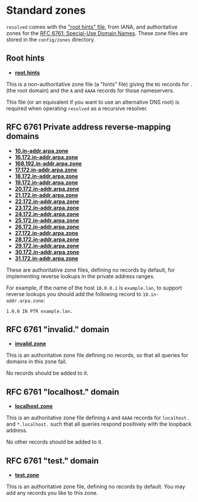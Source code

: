 Standard zones
==============

`resolved` comes with the ["root hints" file][], from IANA, and authoritative
zones for the [RFC 6761: Special-Use Domain Names][].  These zone files are
stored in the `config/zones` directory.

["root hints" file]: https://www.iana.org/domains/root/files
[RFC 6761: Special-Use Domain Names]: https://datatracker.ietf.org/doc/html/rfc6761


Root hints
----------

- **[root.hints](https://github.com/barrucadu/resolved/blob/master/config/zones/root.hints)**

This is a non-authoritative zone file (a "hints" file) giving the `NS` records
for `.` (the root domain) and the `A` and `AAAA` records for those nameservers.

This file (or an equivalent if you want to use an alternative DNS root) is
required when operating `resolved` as a recursive resolver.


RFC 6761 Private address reverse-mapping domains
------------------------------------------------

- **[10.in-addr.arpa.zone](https://github.com/barrucadu/resolved/blob/master/config/zones/10.in-addr.arpa.zone)**
- **[16.172.in-addr.arpa.zone](https://github.com/barrucadu/resolved/blob/master/config/zones/16.172.in-addr.arpa.zone)**
- **[168.192.in-addr.arpa.zone](https://github.com/barrucadu/resolved/blob/master/config/zones/168.192.in-addr.arpa.zone)**
- **[17.172.in-addr.arpa.zone](https://github.com/barrucadu/resolved/blob/master/config/zones/17.172.in-addr.arpa.zone)**
- **[18.172.in-addr.arpa.zone](https://github.com/barrucadu/resolved/blob/master/config/zones/18.172.in-addr.arpa.zone)**
- **[19.172.in-addr.arpa.zone](https://github.com/barrucadu/resolved/blob/master/config/zones/19.172.in-addr.arpa.zone)**
- **[20.172.in-addr.arpa.zone](https://github.com/barrucadu/resolved/blob/master/config/zones/20.172.in-addr.arpa.zone)**
- **[21.172.in-addr.arpa.zone](https://github.com/barrucadu/resolved/blob/master/config/zones/21.172.in-addr.arpa.zone)**
- **[22.172.in-addr.arpa.zone](https://github.com/barrucadu/resolved/blob/master/config/zones/22.172.in-addr.arpa.zone)**
- **[23.172.in-addr.arpa.zone](https://github.com/barrucadu/resolved/blob/master/config/zones/23.172.in-addr.arpa.zone)**
- **[24.172.in-addr.arpa.zone](https://github.com/barrucadu/resolved/blob/master/config/zones/24.172.in-addr.arpa.zone)**
- **[25.172.in-addr.arpa.zone](https://github.com/barrucadu/resolved/blob/master/config/zones/25.172.in-addr.arpa.zone)**
- **[26.172.in-addr.arpa.zone](https://github.com/barrucadu/resolved/blob/master/config/zones/26.172.in-addr.arpa.zone)**
- **[27.172.in-addr.arpa.zone](https://github.com/barrucadu/resolved/blob/master/config/zones/27.172.in-addr.arpa.zone)**
- **[28.172.in-addr.arpa.zone](https://github.com/barrucadu/resolved/blob/master/config/zones/28.172.in-addr.arpa.zone)**
- **[29.172.in-addr.arpa.zone](https://github.com/barrucadu/resolved/blob/master/config/zones/29.172.in-addr.arpa.zone)**
- **[30.172.in-addr.arpa.zone](https://github.com/barrucadu/resolved/blob/master/config/zones/30.172.in-addr.arpa.zone)**
- **[31.172.in-addr.arpa.zone](https://github.com/barrucadu/resolved/blob/master/config/zones/31.172.in-addr.arpa.zone)**

These are authoritative zone files, defining no records by default, for
implementing reverse lookups in the private address ranges.

For example, if the name of the host `10.0.0.1` is `example.lan`, to support
reverse lookups you should add the following record to `10.in-addr.arpa.zone`:

```text
1.0.0 IN PTR example.lan.
```


RFC 6761 "invalid." domain
--------------------------

- **[invalid.zone](https://github.com/barrucadu/resolved/blob/master/config/zones/invalid.zone)**

This is an authoritative zone file defining no records, so that all queries for
domains in this zone fail.

No records should be added to it.


RFC 6761 "localhost." domain
----------------------------

- **[localhost.zone](https://github.com/barrucadu/resolved/blob/master/config/zones/localhost.zone)**

This is an authoritative zone file defining `A` and `AAAA` records for
`localhost.` and `*.localhost.` such that all queries respond positively with
the loopback address.

No other records should be added to it.


RFC 6761 "test." domain
-----------------------

- **[test.zone](https://github.com/barrucadu/resolved/blob/master/config/zones/test.zone)**

This is an authoritative zone file, defining no records by default.  You may add
any records you like to this zone.

